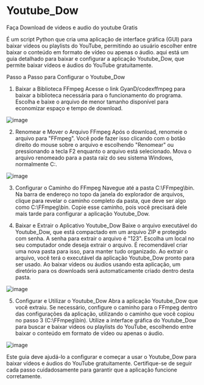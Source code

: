 # Youtube_Dow
Faça Download de videos e audio do youtube Gratis

É um script Python que cria uma aplicação de interface gráfica (GUI) para baixar vídeos ou playlists do YouTube, permitindo ao usuário escolher entre baixar o conteúdo em formato de vídeo ou apenas o áudio.
 aqui está um guia detalhado para baixar e configurar a aplicação Youtube_Dow, que permite baixar vídeos e áudios do YouTube gratuitamente.

Passo a Passo para Configurar o Youtube_Dow

1. Baixar a Biblioteca FFmpeg
  Acesse o link GyanD/codexffmpeg para baixar a biblioteca necessária para o funcionamento do programa.
  Escolha e baixe o arquivo de menor tamanho disponível para economizar espaço e tempo de download.

![image](https://github.com/LegionarioBq/Youtube_Dow/assets/109097036/09a6ad7f-63dd-4858-aa66-e62874e4e932)

2. Renomear e Mover o Arquivo FFmpeg
Após o download, renomeie o arquivo para "FFmpeg". Você pode fazer isso clicando com o botão direito do mouse sobre o arquivo e escolhendo "Renomear" ou pressionando a tecla F2 enquanto o arquivo está selecionado.
Mova o arquivo renomeado para a pasta raiz do seu sistema Windows, normalmente C:\.

![image](https://github.com/LegionarioBq/Youtube_Dow/assets/109097036/184e1aab-778d-47bf-8064-7213d0f649af)

3. Configurar o Caminho do FFmpeg
  Navegue até a pasta C:\FFmpeg\bin.
  Na barra de endereço no topo da janela do explorador de arquivos, clique para revelar o caminho completo da pasta, que deve ser algo como C:\FFmpeg\bin.
  Copie esse caminho, pois você precisará dele mais tarde para configurar a aplicação Youtube_Dow.

4. Baixar e Extrair o Aplicativo Youtube_Dow
  Baixe o arquivo executável do Youtube_Dow, que está compactado em um arquivo ZIP e protegido com senha. A senha para extrair o arquivo é "123".
  Escolha um local no seu computador onde deseja extrair o arquivo. É recomendável criar uma nova pasta para isso, para manter tudo organizado.
  Ao extrair o arquivo, você terá o executável da aplicação Youtube_Dow pronto para ser usado. Ao baixar vídeos ou áudios usando esta aplicação, um diretório para os downloads será automaticamente criado dentro desta pasta.

![image](https://github.com/LegionarioBq/Youtube_Dow/assets/109097036/ddd4a8f4-a0be-4bf3-a3e3-6626ef30f01c)

5. Configurar e Utilizar o Youtube_Dow
  Abra a aplicação Youtube_Dow que você extraiu.
  Se necessário, configure o caminho para o FFmpeg dentro das configurações da aplicação, utilizando o caminho que você copiou no passo 3 (C:\FFmpeg\bin).
  Utilize a interface gráfica do Youtube_Dow para buscar e baixar vídeos ou playlists do YouTube, escolhendo entre baixar o conteúdo em formato de vídeo ou apenas o áudio.

![image](https://github.com/LegionarioBq/Youtube_Dow/assets/109097036/f6f0f686-2c6e-484b-8a8d-d80c2b5ed862)

Este guia deve ajudá-lo a configurar e começar a usar o Youtube_Dow para baixar vídeos e áudios do YouTube gratuitamente. Certifique-se de seguir cada passo cuidadosamente para garantir que a aplicação funcione corretamente.
